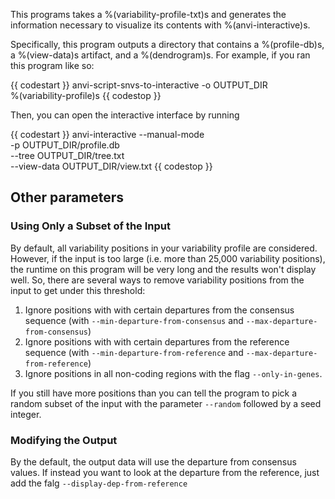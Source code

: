 This programs takes a %(variability-profile-txt)s and generates the information necessary to visualize its contents with %(anvi-interactive)s. 

Specifically, this program outputs a directory that contains a %(profile-db)s, a %(view-data)s artifact, and a %(dendrogram)s. For example, if you ran this program like so: 

{{ codestart }}
anvi-script-snvs-to-interactive -o OUTPUT_DIR \
                                %(variability-profile)s
{{ codestop }}

Then, you can open the interactive interface by running 

{{ codestart }}
anvi-interactive --manual-mode \
                 -p OUTPUT_DIR/profile.db \
                 --tree OUTPUT_DIR/tree.txt \
                 --view-data OUTPUT_DIR/view.txt
{{ codestop }}

## Other parameters 

### Using Only a Subset of the Input

By default, all variability positions in your variability profile are considered. However, if the input is too large (i.e. more than 25,000 variability positions), the runtime on this program will be very long and the results won't display well. So, there are several ways to remove variability positions from  the input to get under this threshold: 

1. Ignore positions with with certain departures from the consensus sequence (with `--min-departure-from-consensus` and `--max-departure-from-consensus`)
2. Ignore positions with with certain departures from the reference sequence (with `--min-departure-from-reference` and `--max-departure-from-reference`)
3. Ignore positions in all non-coding regions with the flag `--only-in-genes`. 

If you still have more positions than you can tell the program to pick a random subset of the input with the parameter `--random` followed by a seed integer.

### Modifying the Output

By the default, the output data will use the departure from consensus values. If instead you want to look at the departure from the reference, just add the falg `--display-dep-from-reference`
